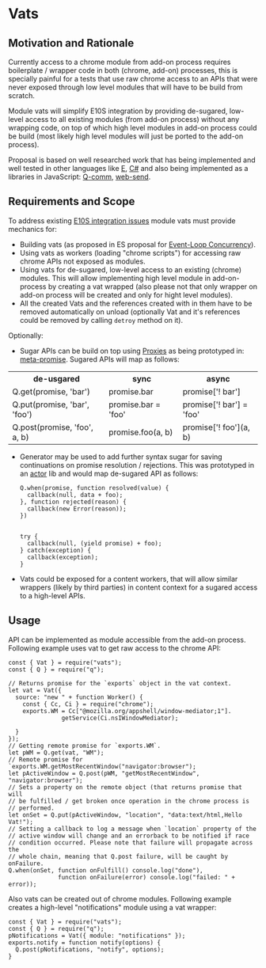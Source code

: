 # Vats #

## Motivation and Rationale ##

Currently access to a chrome module from add-on process requires boilerplate /
wrapper code in both (chrome, add-on) processes, this is specially painful for
a tests that use raw chrome access to an APIs that were never exposed through
low level modules that will have to be build from scratch.

Module vats will simplify E10S integration by providing de-sugared, low-level
access to all existing modules (from add-on process) without any wrapping code,
on top of which high level modules in add-on process could be build (most likely
high level modules will just be ported to the add-on process).

Proposal is based on well researched work that has being implemented and well
tested in other languages like [E][Vat in E], [C#][Project orleans] and also
being implemented as a libraries in JavaScript: [Q-comm], [web-send].

## Requirements and Scope ##

To address existing [E10S integration issues] module vats must provide
mechanics for:

- Building vats (as proposed in ES proposal for [Event-Loop Concurrency]).
- Using vats as workers (loading "chrome scripts") for accessing raw chrome
  APIs not exposed as modules.
- Using vats for de-sugared, low-level access to an existing (chrome) modules.
  This will allow implementing high level module in add-on- process by creating
  a vat wrapped (also please not that only wrapper on add-on process will be
  created and only for hight level modules).
- All the created Vats and the references created with in them have to be
  removed automatically on unload (optionally Vat and it's references could be
  removed by calling `detroy` method on it).

Optionally:

- Sugar APIs can be build on top using [Proxies] as being prototyped in:
  [meta-promise]. Sugared APIs will map as follows:

<table>
    <tr>
       <th>de-usgared</th>
       <th>sync</th>
        <th>async</th>
    </tr>
    <tr>
        <td>Q.get(promise, 'bar')</td>
        <td>promise.bar</td>
        <td>promise['! bar']</td>
     </tr>
     <tr>
        <td>Q.put(promise, 'bar', 'foo')</td>
        <td>promise.bar = 'foo'</td>
        <td>promise['! bar'] = 'foo' </td>
     </tr>
      <tr>
        <td>Q.post(promise, 'foo', a, b)</td>
        <td>promise.foo(a, b)</td>
        <td>promise['! foo'](a, b) </td>
     </tr>
</table>

- Generator may be used to add further syntax sugar for saving continuations on
  promise resolution / rejections. This was prototyped in an [actor] lib and
  would map de-sugared API as follows:

      Q.when(promise, function resolved(value) {
        callback(null, data + foo);
      }, function rejected(reason) {
        callback(new Error(reason));
      })


      try {
        callback(null, (yield promise) + foo);
      } catch(exception) {
        callback(exception);
      }

- Vats could be exposed for a content workers, that will allow similar wrappers
  (likely by third parties) in content context for a sugared access to a
  high-level APIs.

## Usage ##

API can be implemented as module accessible from the add-on process. Following
example uses vat to get raw access to the chrome API:

    const { Vat } = require("vats");
    const { Q } = require("q");

    // Returns promise for the `exports` object in the vat context.
    let vat = Vat({
      source: "new " + function Worker() {
        const { Cc, Ci } = require("chrome");
        exports.WM = Cc["@mozilla.org/appshell/window-mediator;1"].
                   getService(Ci.nsIWindowMediator);

      }
    });
    // Getting remote promise for `exports.WM`.
    let pWM = Q.get(vat, "WM");
    // Remote promise for `exports.WM.getMostRecentWindow("navigator:browser");
    let pActiveWindow = Q.post(pWM, "getMostRecentWindow", "navigator:browser");
    // Sets a property on the remote object (that returns promise that will
    // be fulfilled / get broken once operation in the chrome process is
    // performed.
    let onSet = Q.put(pActiveWindow, "location", "data:text/html,Hello Vat!");
    // Setting a callback to log a message when `location` property of the
    // active window will change and an errorback to be notified if race
    // condition occurred. Please note that failure will propagate across the
    // whole chain, meaning that Q.post failure, will be caught by onFailure.
    Q.when(onSet, function onFulfill() console.log("done"),
                  function onFailure(error) console.log("failed: " + error));

Also vats can be created out of chrome modules. Following example creates a
high-level "notifications" module using a vat wrapper:

    const { Vat } = require("vats");
    const { Q } = require("q");
    pNotifications = Vat({ module: "notifications" });
    exports.notify = function notify(options) {
      Q.post(pNotifications, "notify", options);
    }

[Q-comm]:https://github.com/kriskowal/q-comm
[web-send]:http://waterken.sourceforge.net/web_send/
[Event-Loop Concurrency]:http://wiki.ecmascript.org/doku.php?id=strawman:concurrency
[E10S integration issues]:http://etherpad.mozilla.com:9000/jetpack-e10s-issues
[Proxies]:http://wiki.ecmascript.org/doku.php?id=harmony:proxies
[Vat in E]:http://www.cypherpunks.to/erights/elib/concurrency/vat.html
[Project orleans]:http://research.microsoft.com/apps/pubs/?id=141999
[meta-promise]:https://github.com/Gozala/meta-promise
[actor]:https://github.com/Gozala/actor

